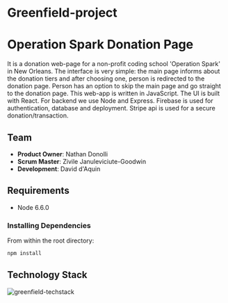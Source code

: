 # Greenfield-project

# Operation Spark Donation Page

It is a donation web-page for a non-profit coding school 'Operation Spark' in New Orleans.
The interface is very simple: the main page informs about the donation tiers and after choosing one, person
is redirected to the donation page. Person has an option to skip the main page and go straight to the donation page.
This web-app is written in JavaScript. The UI is built with React.
For backend we use Node and Express. Firebase is used for authentication, database and deployment.
Stripe api is used for a secure donation/transaction.

## Team

  - __Product Owner__: Nathan Donolli
  - __Scrum Master__: Zivile Januleviciute-Goodwin
  - __Development__: David d'Aquin

## Requirements

- Node 6.6.0

### Installing Dependencies

From within the root directory:

```sh
npm install
```
## Technology Stack

![greenfield-techstack](https://cloud.githubusercontent.com/assets/16345573/19017132/7bf7c836-87f5-11e6-9064-1b077c42985e.jpg)
